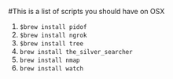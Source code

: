 #This is a list of scripts you should have on OSX

1. `$brew install pidof`
2. `$brew install ngrok` 
3. `$brew install tree`
4. `brew install the_silver_searcher`
5. `brew install nmap`
6. `brew install watch` 
